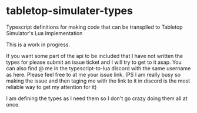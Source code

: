 # tabletop-simulater-types
Typescript definitions for making code that can be transpiled to Tabletop Simulator's Lua Implementation

This is a work in progress.

If you want some part of the api to be included that I have not written the types for please submit an issue ticket and I will try to get to it asap. You can also find @ me in the typescript-to-lua discord with the same username as here. Please feel free to at me your issue link. (PS I am really busy so making the issue and then taging me with the link to it in discord is the most reliable way to get my attention for it)

I am defining the types as I need them so I don't go crazy doing them all at once.